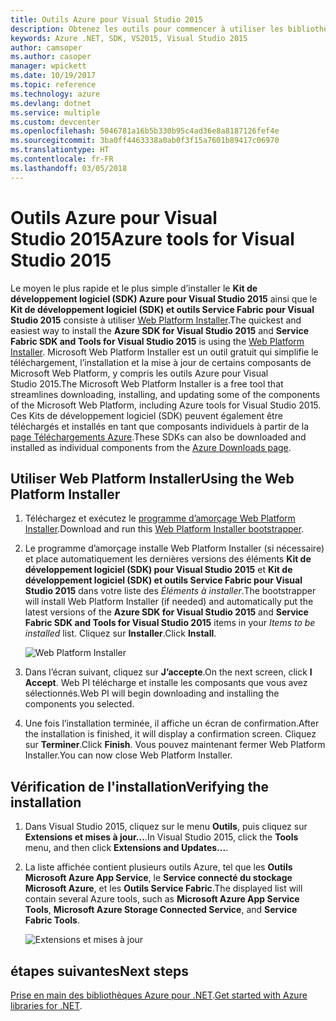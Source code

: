 ```yaml
---
title: Outils Azure pour Visual Studio 2015
description: Obtenez les outils pour commencer à utiliser les bibliothèques Azure .NET à partir de Visual Studio 2015.
keywords: Azure .NET, SDK, VS2015, Visual Studio 2015
author: camsoper
ms.author: casoper
manager: wpickett
ms.date: 10/19/2017
ms.topic: reference
ms.technology: azure
ms.devlang: dotnet
ms.service: multiple
ms.custom: devcenter
ms.openlocfilehash: 5046781a16b5b330b95c4ad36e8a8187126fef4e
ms.sourcegitcommit: 3ba0ff4463338a0ab0f3f15a7601b89417c06970
ms.translationtype: HT
ms.contentlocale: fr-FR
ms.lasthandoff: 03/05/2018
---
```

# <a name="azure-tools-for-visual-studio-2015"></a><span data-ttu-id="563a8-104">Outils Azure pour Visual Studio 2015</span><span class="sxs-lookup"><span data-stu-id="563a8-104">Azure tools for Visual Studio 2015</span></span>

<span data-ttu-id="563a8-105">Le moyen le plus rapide et le plus simple d’installer le **Kit de développement logiciel (SDK) Azure pour Visual Studio 2015** ainsi que le **Kit de développement logiciel (SDK) et outils Service Fabric pour Visual Studio 2015** consiste à utiliser [Web Platform Installer](https://www.microsoft.com/web/downloads/platform.aspx).</span><span class="sxs-lookup"><span data-stu-id="563a8-105">The quickest and easiest way to install the **Azure SDK for Visual Studio 2015** and **Service Fabric SDK and Tools for Visual Studio 2015** is using the [Web Platform Installer](https://www.microsoft.com/web/downloads/platform.aspx).</span></span>  <span data-ttu-id="563a8-106">Microsoft Web Platform Installer est un outil gratuit qui simplifie le téléchargement, l’installation et la mise à jour de certains composants de Microsoft Web Platform, y compris les outils Azure pour Visual Studio 2015.</span><span class="sxs-lookup"><span data-stu-id="563a8-106">The Microsoft Web Platform Installer is a free tool that streamlines downloading, installing, and updating some of the components of the Microsoft Web Platform, including Azure tools for Visual Studio 2015.</span></span>  <span data-ttu-id="563a8-107">Ces Kits de développement logiciel (SDK) peuvent également être téléchargés et installés en tant que composants individuels à partir de la [page Téléchargements Azure](https://azure.microsoft.com/downloads/).</span><span class="sxs-lookup"><span data-stu-id="563a8-107">These SDKs can also be downloaded and installed as individual components from the [Azure Downloads page](https://azure.microsoft.com/downloads/).</span></span> 

## <a name="using-the-web-platform-installer"></a><span data-ttu-id="563a8-108">Utiliser Web Platform Installer</span><span class="sxs-lookup"><span data-stu-id="563a8-108">Using the Web Platform Installer</span></span>

1. <span data-ttu-id="563a8-109">Téléchargez et exécutez le [programme d’amorçage Web Platform Installer](https://www.microsoft.com/web/handlers/webpi.ashx?command=getinstallerredirect&appid=VWDOrVs2015AzurePack;MicrosoftAzure-ServiceFabric-VS2015).</span><span class="sxs-lookup"><span data-stu-id="563a8-109">Download and run this [Web Platform Installer bootstrapper](https://www.microsoft.com/web/handlers/webpi.ashx?command=getinstallerredirect&appid=VWDOrVs2015AzurePack;MicrosoftAzure-ServiceFabric-VS2015).</span></span>  

2. <span data-ttu-id="563a8-110">Le programme d’amorçage installe Web Platform Installer (si nécessaire) et place automatiquement les dernières versions des éléments **Kit de développement logiciel (SDK) pour Visual Studio 2015** et **Kit de développement logiciel (SDK) et outils Service Fabric pour Visual Studio 2015** dans votre liste des *Éléments à installer*.</span><span class="sxs-lookup"><span data-stu-id="563a8-110">The bootstrapper will install Web Platform Installer (if needed) and automatically put the latest versions of the  **Azure SDK for Visual Studio 2015** and **Service Fabric SDK and Tools for Visual Studio 2015** items in your *Items to be installed* list.</span></span>  <span data-ttu-id="563a8-111">Cliquez sur **Installer**.</span><span class="sxs-lookup"><span data-stu-id="563a8-111">Click **Install**.</span></span>

    ![Web Platform Installer](media/dotnet-sdk-vs2015-install/webpi.png)

3. <span data-ttu-id="563a8-113">Dans l’écran suivant, cliquez sur **J’accepte**.</span><span class="sxs-lookup"><span data-stu-id="563a8-113">On the next screen, click **I Accept**.</span></span>  <span data-ttu-id="563a8-114">Web PI télécharge et installe les composants que vous avez sélectionnés.</span><span class="sxs-lookup"><span data-stu-id="563a8-114">Web PI will begin downloading and installing the components you selected.</span></span>

4. <span data-ttu-id="563a8-115">Une fois l’installation terminée, il affiche un écran de confirmation.</span><span class="sxs-lookup"><span data-stu-id="563a8-115">After the installation is finished, it will display a confirmation screen.</span></span>  <span data-ttu-id="563a8-116">Cliquez sur **Terminer**.</span><span class="sxs-lookup"><span data-stu-id="563a8-116">Click **Finish**.</span></span>  <span data-ttu-id="563a8-117">Vous pouvez maintenant fermer Web Platform Installer.</span><span class="sxs-lookup"><span data-stu-id="563a8-117">You can now close Web Platform Installer.</span></span>

## <a name="verifying-the-installation"></a><span data-ttu-id="563a8-118">Vérification de l'installation</span><span class="sxs-lookup"><span data-stu-id="563a8-118">Verifying the installation</span></span>

1. <span data-ttu-id="563a8-119">Dans Visual Studio 2015, cliquez sur le menu **Outils**, puis cliquez sur **Extensions et mises à jour...**.</span><span class="sxs-lookup"><span data-stu-id="563a8-119">In Visual Studio 2015, click the **Tools** menu, and then click **Extensions and Updates...**.</span></span>

2. <span data-ttu-id="563a8-120">La liste affichée contient plusieurs outils Azure, tel que les **Outils Microsoft Azure App Service**, le **Service connecté du stockage Microsoft Azure**, et les **Outils Service Fabric**.</span><span class="sxs-lookup"><span data-stu-id="563a8-120">The displayed list will contain several Azure tools, such as **Microsoft Azure App Service Tools**, **Microsoft Azure Storage Connected Service**, and **Service Fabric Tools**.</span></span>

    ![Extensions et mises à jour](media\dotnet-sdk-vs2015-install\ext-tools.png)

## <a name="next-steps"></a><span data-ttu-id="563a8-122">étapes suivantes</span><span class="sxs-lookup"><span data-stu-id="563a8-122">Next steps</span></span>

<span data-ttu-id="563a8-123">[Prise en main des bibliothèques Azure pour .NET](dotnet-sdk-azure-get-started.md).</span><span class="sxs-lookup"><span data-stu-id="563a8-123">[Get started with Azure libraries for .NET](dotnet-sdk-azure-get-started.md).</span></span>

